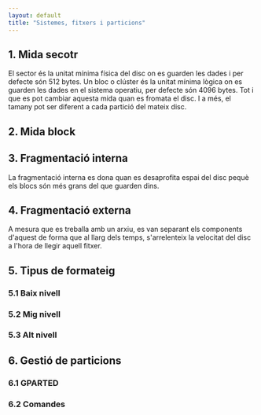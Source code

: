 ```yaml
---
layout: default
title: "Sistemes, fitxers i particions"
---
```


## 1. Mida secotr

El sector és la unitat mínima física del disc on es guarden les dades i per defecte són 512 bytes.
Un bloc o clúster és la unitat mínima lògica on es guarden les dades en el sistema operatiu, per defecte són 4096 bytes. Tot i que es pot cambiar aquesta mida quan es fromata el disc. I a més, el tamany pot ser diferent a cada partició del mateix disc.

## 2. Mida block



## 3. Fragmentació interna

La fragmentació interna es dona quan es desaprofita espai del disc pequè els blocs són més grans del que guarden dins.

## 4. Fragmentació externa

A mesura que es treballa amb un arxiu, es van separant els components d'aquest de forma que al llarg dels temps, s'arrelenteix la velocitat del disc a l'hora de llegir aquell fitxer.

## 5. Tipus de formateig



### 5.1 Baix nivell

### 5.2 Mig nivell

### 5.3 Alt nivell


## 6. Gestió de particions

### 6.1 GPARTED

### 6.2 Comandes
